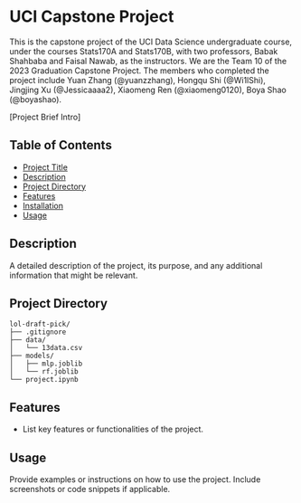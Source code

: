 # UCI Capstone Project

This is the capstone project of the UCI Data Science undergraduate course, under the courses Stats170A and Stats170B, with two professors, Babak Shahbaba and Faisal Nawab, as the instructors. We are the Team 10 of the 2023 Graduation Capstone Project. The members who completed the project include Yuan Zhang (@yuanzzhang), Hongqu Shi (@Wi1lShi), Jingjing Xu (@Jessicaaaa2), Xiaomeng Ren (@xiaomeng0120), Boya Shao (@boyashao).

[Project Brief Intro]

## Table of Contents

- [Project Title](#project-title)
- [Description](#description)
- [Project Directory](#project-directory)
- [Features](#features)
- [Installation](#installation)
- [Usage](#usage)


## Description

A detailed description of the project, its purpose, and any additional information that might be relevant.


## Project Directory

```
lol-draft-pick/
├── .gitignore
├── data/
│   └── 13data.csv
├── models/
│   ├── mlp.joblib
│   └── rf.joblib
└── project.ipynb
```


## Features

- List key features or functionalities of the project.


## Usage

Provide examples or instructions on how to use the project. Include screenshots or code snippets if applicable.

